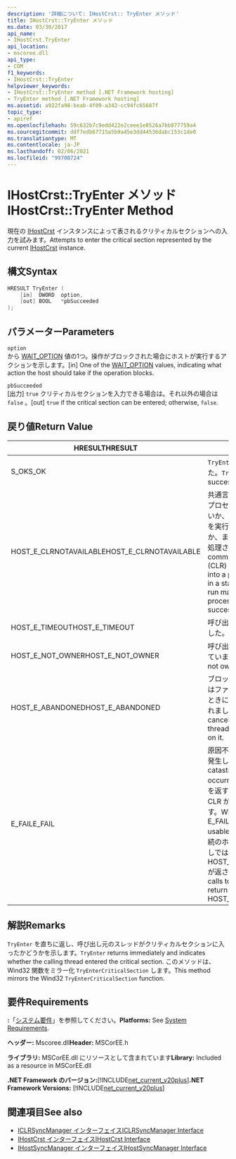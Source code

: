 ```yaml
---
description: '詳細について: IHostCrst:: TryEnter メソッド'
title: IHostCrst::TryEnter メソッド
ms.date: 03/30/2017
api_name:
- IHostCrst.TryEnter
api_location:
- mscoree.dll
api_type:
- COM
f1_keywords:
- IHostCrst::TryEnter
helpviewer_keywords:
- IHostCrst::TryEnter method [.NET Framework hosting]
- TryEnter method [.NET Framework hosting]
ms.assetid: a922fa98-beab-4f09-a342-cc94fc65687f
topic_type:
- apiref
ms.openlocfilehash: 59c632b7c9edd422e2ceee1e0526a7bb077759a4
ms.sourcegitcommit: ddf7edb67715a5b9a45e3dd44536dabc153c1de0
ms.translationtype: MT
ms.contentlocale: ja-JP
ms.lasthandoff: 02/06/2021
ms.locfileid: "99708724"
---
```

# <a name="ihostcrsttryenter-method"></a><span data-ttu-id="ad53f-103">IHostCrst::TryEnter メソッド</span><span class="sxs-lookup"><span data-stu-id="ad53f-103">IHostCrst::TryEnter Method</span></span>

<span data-ttu-id="ad53f-104">現在の [IHostCrst](ihostcrst-interface.md) インスタンスによって表されるクリティカルセクションへの入力を試みます。</span><span class="sxs-lookup"><span data-stu-id="ad53f-104">Attempts to enter the critical section represented by the current [IHostCrst](ihostcrst-interface.md) instance.</span></span>  
  
## <a name="syntax"></a><span data-ttu-id="ad53f-105">構文</span><span class="sxs-lookup"><span data-stu-id="ad53f-105">Syntax</span></span>  
  
```cpp  
HRESULT TryEnter (  
    [in]  DWORD  option,  
    [out] BOOL   *pbSucceeded  
);  
```  
  
## <a name="parameters"></a><span data-ttu-id="ad53f-106">パラメーター</span><span class="sxs-lookup"><span data-stu-id="ad53f-106">Parameters</span></span>  

 `option`  
 <span data-ttu-id="ad53f-107">から [WAIT_OPTION](wait-option-enumeration.md) 値の1つ。操作がブロックされた場合にホストが実行するアクションを示します。</span><span class="sxs-lookup"><span data-stu-id="ad53f-107">[in] One of the [WAIT_OPTION](wait-option-enumeration.md) values, indicating what action the host should take if the operation blocks.</span></span>  
  
 `pbSucceeded`  
 <span data-ttu-id="ad53f-108">[出力] `true` クリティカルセクションを入力できる場合は。それ以外の場合は `false` 。</span><span class="sxs-lookup"><span data-stu-id="ad53f-108">[out] `true` if the critical section can be entered; otherwise, `false`.</span></span>  
  
## <a name="return-value"></a><span data-ttu-id="ad53f-109">戻り値</span><span class="sxs-lookup"><span data-stu-id="ad53f-109">Return Value</span></span>  
  
|<span data-ttu-id="ad53f-110">HRESULT</span><span class="sxs-lookup"><span data-stu-id="ad53f-110">HRESULT</span></span>|<span data-ttu-id="ad53f-111">説明</span><span class="sxs-lookup"><span data-stu-id="ad53f-111">Description</span></span>|  
|-------------|-----------------|  
|<span data-ttu-id="ad53f-112">S_OK</span><span class="sxs-lookup"><span data-stu-id="ad53f-112">S_OK</span></span>|<span data-ttu-id="ad53f-113">`TryEnter` 正常に返されました。</span><span class="sxs-lookup"><span data-stu-id="ad53f-113">`TryEnter` returned successfully.</span></span>|  
|<span data-ttu-id="ad53f-114">HOST_E_CLRNOTAVAILABLE</span><span class="sxs-lookup"><span data-stu-id="ad53f-114">HOST_E_CLRNOTAVAILABLE</span></span>|<span data-ttu-id="ad53f-115">共通言語ランタイム (CLR) がプロセスに読み込まれていないか、CLR がマネージコードを実行できない状態であるか、または呼び出しが正常に処理されていません。</span><span class="sxs-lookup"><span data-stu-id="ad53f-115">The common language runtime (CLR) has not been loaded into a process, or the CLR is in a state in which it cannot run managed code or process the call successfully.</span></span>|  
|<span data-ttu-id="ad53f-116">HOST_E_TIMEOUT</span><span class="sxs-lookup"><span data-stu-id="ad53f-116">HOST_E_TIMEOUT</span></span>|<span data-ttu-id="ad53f-117">呼び出しがタイムアウトしました。</span><span class="sxs-lookup"><span data-stu-id="ad53f-117">The call timed out.</span></span>|  
|<span data-ttu-id="ad53f-118">HOST_E_NOT_OWNER</span><span class="sxs-lookup"><span data-stu-id="ad53f-118">HOST_E_NOT_OWNER</span></span>|<span data-ttu-id="ad53f-119">呼び出し元がロックを所有していません。</span><span class="sxs-lookup"><span data-stu-id="ad53f-119">The caller does not own the lock.</span></span>|  
|<span data-ttu-id="ad53f-120">HOST_E_ABANDONED</span><span class="sxs-lookup"><span data-stu-id="ad53f-120">HOST_E_ABANDONED</span></span>|<span data-ttu-id="ad53f-121">ブロックされたスレッドまたはファイバーが待機しているときに、イベントが取り消されました。</span><span class="sxs-lookup"><span data-stu-id="ad53f-121">An event was canceled while a blocked thread or fiber was waiting on it.</span></span>|  
|<span data-ttu-id="ad53f-122">E_FAIL</span><span class="sxs-lookup"><span data-stu-id="ad53f-122">E_FAIL</span></span>|<span data-ttu-id="ad53f-123">原因不明の致命的なエラーが発生しました。</span><span class="sxs-lookup"><span data-stu-id="ad53f-123">An unknown catastrophic failure occurred.</span></span> <span data-ttu-id="ad53f-124">メソッドが E_FAIL を返すと、そのプロセス内で CLR が使用できなくなります。</span><span class="sxs-lookup"><span data-stu-id="ad53f-124">When a method returns E_FAIL, the CLR is no longer usable within the process.</span></span> <span data-ttu-id="ad53f-125">後続のホストメソッドの呼び出しでは HOST_E_CLRNOTAVAILABLE が返されます。</span><span class="sxs-lookup"><span data-stu-id="ad53f-125">Subsequent calls to hosting methods return HOST_E_CLRNOTAVAILABLE.</span></span>|  
  
## <a name="remarks"></a><span data-ttu-id="ad53f-126">解説</span><span class="sxs-lookup"><span data-stu-id="ad53f-126">Remarks</span></span>  

 <span data-ttu-id="ad53f-127">`TryEnter` を直ちに返し、呼び出し元のスレッドがクリティカルセクションに入ったかどうかを示します。</span><span class="sxs-lookup"><span data-stu-id="ad53f-127">`TryEnter` returns immediately and indicates whether the calling thread entered the critical section.</span></span> <span data-ttu-id="ad53f-128">このメソッドは、Wind32 関数をミラー化 `TryEnterCriticalSection` します。</span><span class="sxs-lookup"><span data-stu-id="ad53f-128">This method mirrors the Wind32 `TryEnterCriticalSection` function.</span></span>  
  
## <a name="requirements"></a><span data-ttu-id="ad53f-129">要件</span><span class="sxs-lookup"><span data-stu-id="ad53f-129">Requirements</span></span>  

 <span data-ttu-id="ad53f-130">**:**「[システム要件](../../get-started/system-requirements.md)」を参照してください。</span><span class="sxs-lookup"><span data-stu-id="ad53f-130">**Platforms:** See [System Requirements](../../get-started/system-requirements.md).</span></span>  
  
 <span data-ttu-id="ad53f-131">**ヘッダー:** Mscoree.dll</span><span class="sxs-lookup"><span data-stu-id="ad53f-131">**Header:** MSCorEE.h</span></span>  
  
 <span data-ttu-id="ad53f-132">**ライブラリ:** MSCorEE.dll にリソースとして含まれています</span><span class="sxs-lookup"><span data-stu-id="ad53f-132">**Library:** Included as a resource in MSCorEE.dll</span></span>  
  
 <span data-ttu-id="ad53f-133">**.NET Framework のバージョン:**[!INCLUDE[net_current_v20plus](../../../../includes/net-current-v20plus-md.md)]</span><span class="sxs-lookup"><span data-stu-id="ad53f-133">**.NET Framework Versions:** [!INCLUDE[net_current_v20plus](../../../../includes/net-current-v20plus-md.md)]</span></span>  
  
## <a name="see-also"></a><span data-ttu-id="ad53f-134">関連項目</span><span class="sxs-lookup"><span data-stu-id="ad53f-134">See also</span></span>

- [<span data-ttu-id="ad53f-135">ICLRSyncManager インターフェイス</span><span class="sxs-lookup"><span data-stu-id="ad53f-135">ICLRSyncManager Interface</span></span>](iclrsyncmanager-interface.md)
- [<span data-ttu-id="ad53f-136">IHostCrst インターフェイス</span><span class="sxs-lookup"><span data-stu-id="ad53f-136">IHostCrst Interface</span></span>](ihostcrst-interface.md)
- [<span data-ttu-id="ad53f-137">IHostSyncManager インターフェイス</span><span class="sxs-lookup"><span data-stu-id="ad53f-137">IHostSyncManager Interface</span></span>](ihostsyncmanager-interface.md)

